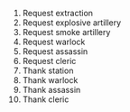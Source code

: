 1. Request extraction
2. Request explosive artillery
3. Request smoke artillery
4. Request warlock
5. Request assassin
6. Request cleric
7. Thank station
8. Thank warlock
9. Thank assassin
10. Thank cleric